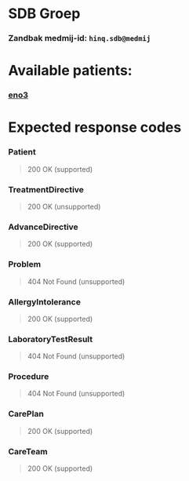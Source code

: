 # SDB Groep
### Zandbak medmij-id: `hinq.sdb@medmij`

# Available patients:

### [eno3](eno3/)

# Expected response codes

### Patient
> 200 OK (supported)

### TreatmentDirective
> 200 OK (unsupported)

### AdvanceDirective
> 200 OK (supported)

### Problem
> 404 Not Found (unsupported)

### AllergyIntolerance
> 200 OK (supported)

### LaboratoryTestResult
> 404 Not Found (unsupported)

### Procedure
> 404 Not Found (unsupported)

### CarePlan
> 200 OK (supported)

### CareTeam
> 200 OK (supported)